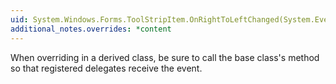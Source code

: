 ```yaml
---
uid: System.Windows.Forms.ToolStripItem.OnRightToLeftChanged(System.EventArgs)
additional_notes.overrides: *content
---
```


<p>When overriding <xref href="System.Windows.Forms.ToolStripItem.OnRightToLeftChanged(System.EventArgs)"></xref> in a derived class, be sure to call the base class's <xref href="System.Windows.Forms.ToolStripItem.OnRightToLeftChanged(System.EventArgs)"></xref> method so that registered delegates receive the event.</p>


